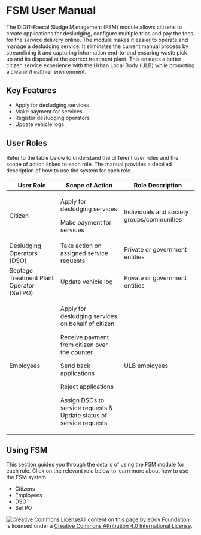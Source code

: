 # FSM User Manual

The DIGIT-Faecal Sludge Management (FSM) module allows citizens to create applications for desludging, configure multiple trips and pay the fees for the service delivery online. The module makes it easier to operate and manage a desludging service. It eliminates the current manual process by streamlining it and capturing information end-to-end ensuring waste pick up and its disposal at the correct treatment plant. This ensures a better citizen service experience with the Urban Local Body (ULB) while promoting a cleaner/healthier environment.

## Key Features

* Apply for desludging services
* Make payment for services
* Register desludging operators
* Update vehicle logs

## User Roles

Refer to the table below to understand the different user roles and the scope of action linked to each role. The manual provides a detailed description of how to use the system for each role.

| User Role                                | Scope of Action                                                                                                                                                                                                                                                          | Role Description                           |
| ---------------------------------------- | ------------------------------------------------------------------------------------------------------------------------------------------------------------------------------------------------------------------------------------------------------------------------ | ------------------------------------------ |
| Citizen                                  | <p>Apply for desludging services</p><p>Make payment for services<br></p>                                                                                                                                                                                                 | Individuals and society groups/communities |
| Desludging Operators (DSO)               | Take action on assigned service requests                                                                                                                                                                                                                                 | Private or government entities             |
| Septage Treatment Plant Operator (SeTPO) | Update vehicle log                                                                                                                                                                                                                                                       | Private or government entities             |
| Employees                                | <p>Apply for desludging services on behalf of citizen</p><p></p><p>Receive payment from citizen over the counter</p><p></p><p>Send back applications</p><p>Reject applications</p><p></p><p>Assign DSOs to service requests &#x26; Update status of service requests</p> | ULB employees                              |

## Using FSM

This section guides you through the details of using the FSM module for each role. Click on the relevant role below to learn more about how to use the FSM system.

* Citizens
* Employees
* DSO
* SeTPO

[![Creative Commons License](https://i.creativecommons.org/l/by/4.0/80x15.png)](http://creativecommons.org/licenses/by/4.0/)All content on this page by [eGov Foundation ](https://egov.org.in/)is licensed under a [Creative Commons Attribution 4.0 International License](http://creativecommons.org/licenses/by/4.0/).
